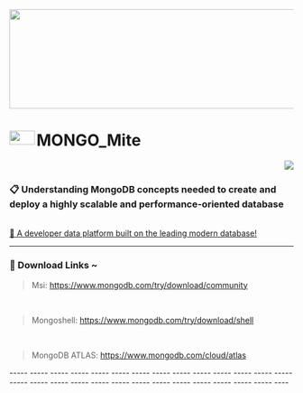 <img width=1400px height=176px src="https://media.giphy.com/media/xTiTnxpQ3ghPiB2Hp6/giphy.gif" />

# <img align=left width=45px height=25px src="https://media.giphy.com/media/tAjb5pyCEBhEb8jWxC/giphy.gif" alt="mongoBD" /> MONGO_Mite

<img align=right src="https://media.giphy.com/media/LvWWW5yh3KnFeOejKF/giphy.gif" /> 
<br> 

### 📋 Understanding MongoDB concepts needed to create and deploy a highly scalable and performance-oriented database

<br>
<a href="https://www.mongodb.com/" > 🫙 A developer data platform built on the leading modern database!  </a>

----- ----- ----- ----- ----- ----- ----- ----- ----- ----- ----- ----- ----- ----- ----- ----- ----- ----- ----- ----- ----- ----- ----- ----- ----- ----- -----  ----

### 🔰 Download Links ~ 

> Msi: https://www.mongodb.com/try/download/community 
<br>

> Mongoshell: https://www.mongodb.com/try/download/shell
<br>

> MongoDB ATLAS: https://www.mongodb.com/cloud/atlas

----- ----- ----- ----- ----- ----- ----- ----- ----- ----- ----- ----- ----- ----- ----- ----- ----- ----- ----- ----- ----- ----- ----- ----- ----- ----- -----  ---- <br>

